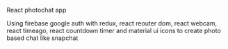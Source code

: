React photochat app

Using firebase google auth with redux, react reouter dom, react webcam, react timeago, react countdown timer and material ui icons to create photo based chat like snapchat
